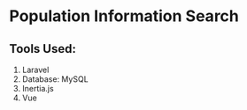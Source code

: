 # Population Information Search

## Tools Used:

1. Laravel
2. Database: MySQL
3. Inertia.js
4. Vue
